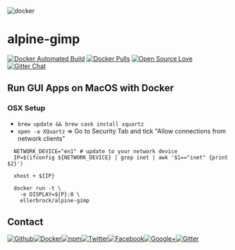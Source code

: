 ![docker](https://github.frapsoft.com/top/docker-security.jpg)

# alpine-gimp

[![Docker Automated Build](https://img.shields.io/docker/automated/ellerbrock/alpine-gimp.svg)](https://hub.docker.com/r/ellerbrock/alpine-gimp/) [![Docker Pulls](https://img.shields.io/docker/pulls/ellerbrock/alpine-gimp.svg)](https://hub.docker.com/r/ellerbrock/alpine-gimp/) [![Open Source Love](https://badges.frapsoft.com/os/v1/open-source.svg)](https://github.com/ellerbrock/open-source-badges/) [![Gitter Chat](https://badges.gitter.im/frapsoft/frapsoft.svg)](https://gitter.im/frapsoft/frapsoft/)

## Run GUI Apps on MacOS with Docker

### OSX Setup

- `brew update && brew cask install xquartz`
- `open -a XQuartz` => Go to Security Tab and tick "Allow connections from network clients"

```
  NETWORK_DEVICE="en1" # update to your network device
  IP=$(ifconfig ${NETWORK_DEVICE} | grep inet | awk '$1=="inet" {print $2}')

  xhost + ${IP}

  docker run -t \
    -e DISPLAY=${P}:0 \
    ellerbrock/alpine-gimp
```

##  Contact

[![Github](https://github.frapsoft.com/social/github.png)](https://github.com/ellerbrock/)[![Docker](https://github.frapsoft.com/social/docker.png)](https://hub.docker.com/u/ellerbrock/)[![npm](https://github.frapsoft.com/social/npm.png)](https://www.npmjs.com/~ellerbrock)[![Twitter](https://github.frapsoft.com/social/twitter.png)](https://twitter.com/frapsoft/)[![Facebook](https://github.frapsoft.com/social/facebook.png)](https://www.facebook.com/frapsoft/)[![Google+](https://github.frapsoft.com/social/google-plus.png)](https://plus.google.com/116540931335841862774)[![Gitter](https://github.frapsoft.com/social/gitter.png)](https://gitter.im/frapsoft/frapsoft/)

